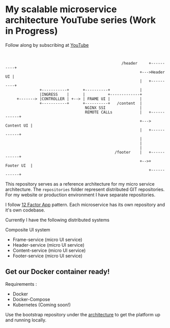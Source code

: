 # My scalable microservice architecture YouTube series (Work in Progress)

Follow along by subscribing at [YouTube](https://youtube.com/c/marceldempers)

```


                                                   /header     +----------+
                                                           +--->Header UI |
                                                           |   +----------+
               +-----------+      +----------+             |
               |INGRESS    |      |          +-------------+
     +-------> |CONTROLLER | +--> | FRAME UI |             |
               +-----------+      +----------+   /content  |
                                   NGINX SSI               |
                                   REMOTE CALLs            |   +------------+
                                                           +---> Content UI |
                                                           |   +------------+
                                                           |
                                                           |
                                                           |
                                                /footer    |   +------------+
                                                           +-->+ Footer UI  |
                                                               +------------+
```

This repository serves as a reference architecture for my micro service architecture. 
The `repositories` folder represent distributed GIT repositories.
For my website or production environment I have separate repositories.

I follow [12 Factor App](https://12factor.net/codebase) pattern. 
Each microservice has its own repository and it's own codebase.

Currently I have the following distributed systems

Composite UI system
* Frame-service (micro UI service)
* Header-service (micro UI service)
* Content-service (micro UI service)
* Footer-service (micro UI service)

## Get our Docker container ready!


Requirements :

* Docker
* Docker-Compose
* Kubernetes (Coming soon!)

Use the bootstrap repository under the [architecture](./repositories/architecture) to get the platform up and running locally.




